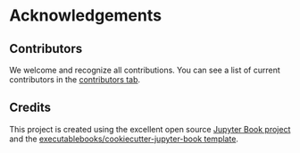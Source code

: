 Acknowledgements
=======================

## Contributors

We welcome and recognize all contributions. You can see a list of current contributors in
the [contributors
tab](https://github.com/floriscalkoen/coastpy/graphs/contributors).

## Credits

This project is created using the excellent open source [Jupyter Book
project](https://jupyterbook.org/) and the [executablebooks/cookiecutter-jupyter-book
template](https://github.com/executablebooks/cookiecutter-jupyter-book).
